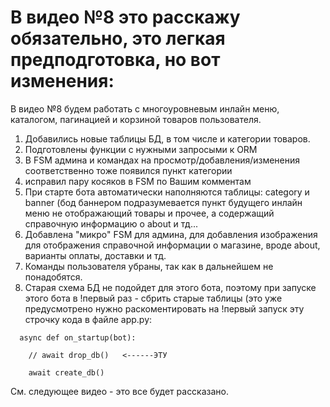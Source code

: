 # В видео №8 это расскажу обязательно, это легкая предподготовка, но вот изменения:
В видео №8 будем работать с многоуровневым инлайн меню, каталогом, пагинацией и корзиной товаров пользователя.

1) Добавились новые таблицы БД, в том числе и категории товаров.
2) Подготовлены функции с нужными запросыми к ORM
3) В FSM админа и командах на просмотр/добавления/изменения соответственно тоже появился пункт категории
4) исправил пару косяков в FSM по Вашим комментам
5) При старте бота автоматически наполняются таблицы: category и banner (бод баннером подразумевается пункт будущего инлайн меню не отображающий товары и прочее, а содержащий справочную информацию о about и тд...
6) Добавлена "микро" FSM для админа, для добавления изображения для отображения справочной информации о магазине, вроде about, варианты оплаты, доставки и тд.
7) Команды пользователя убраны, так как в дальнейшем не понадобятся.
8) Старая схема БД не подойдет для этого бота, поэтому при запуске этого бота в !первый раз - сбрить старые таблицы (это уже предусмотрено
  нужно раскоментировать на !первый запуск эту строчку кода в файле app.py:

```
  async def on_startup(bot):
  
    // await drop_db()   <------ЭТУ

    await create_db()
```
   См. следующее видео - это все будет рассказано.
